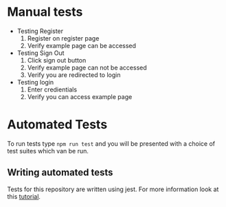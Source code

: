 # Manual tests

* Testing Register
    1. Register on register page
    2. Verify example page can be accessed
* Testing Sign Out
    1. Click sign out button
    2. Verify example page can not be accessed
    3. Verify you are redirected to login
* Testing login
    1. Enter credientials
    2. Verify you can access example page

# Automated Tests

To run tests type `npm run test` and you will be presented with a choice of test
suites which van be run.

## Writing automated tests

Tests for this repository are written using jest. For more information look at this
[tutorial](https://reactjs.org/docs/testing.html).